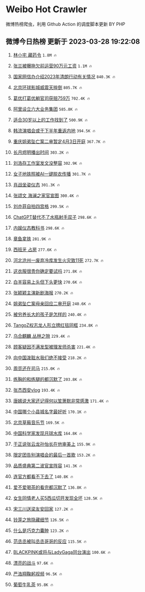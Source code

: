# Weibo Hot Crawler 



微博热榜爬虫，利用 Github Action 的调度脚本更新 BY PHP 


## 微博今日热榜 更新于 2023-03-28 19:22:08 
1. [林小宅 藏药令](https://s.weibo.com/weibo?q=%E6%9E%97%E5%B0%8F%E5%AE%85%20%E8%97%8F%E8%8D%AF%E4%BB%A4&t=31&band_rank=1&Refer=top) `1.8M 🔥` 

1. [张兰被曝拖欠前运营90万元工资](https://s.weibo.com/weibo?q=%23%E5%BC%A0%E5%85%B0%E8%A2%AB%E6%9B%9D%E6%8B%96%E6%AC%A0%E5%89%8D%E8%BF%90%E8%90%A590%E4%B8%87%E5%85%83%E5%B7%A5%E8%B5%84%23&t=31&band_rank=2&Refer=top) `1.1M 🔥` 

1. [国家网信办介绍2023年清朗行动有关情况](https://s.weibo.com/weibo?q=%23%E5%9B%BD%E5%AE%B6%E7%BD%91%E4%BF%A1%E5%8A%9E%E4%BB%8B%E7%BB%8D2023%E5%B9%B4%E6%B8%85%E6%9C%97%E8%A1%8C%E5%8A%A8%E6%9C%89%E5%85%B3%E6%83%85%E5%86%B5%23&t=31&band_rank=3&Refer=top) `840.3K 🔥` 

1. [北京环球影城威震天摔倒](https://s.weibo.com/weibo?q=%23%E5%8C%97%E4%BA%AC%E7%8E%AF%E7%90%83%E5%BD%B1%E5%9F%8E%E5%A8%81%E9%9C%87%E5%A4%A9%E6%91%94%E5%80%92%23&t=31&band_rank=4&Refer=top) `805.7K 🔥` 

1. [葛优打葛优躺官司获赔759万](https://s.weibo.com/weibo?q=%23%E8%91%9B%E4%BC%98%E6%89%93%E8%91%9B%E4%BC%98%E8%BA%BA%E5%AE%98%E5%8F%B8%E8%8E%B7%E8%B5%94759%E4%B8%87%23&t=31&band_rank=5&Refer=top) `702.4K 🔥` 

1. [阿里设立六大业务集团](https://s.weibo.com/weibo?q=%23%E9%98%BF%E9%87%8C%E8%AE%BE%E7%AB%8B%E5%85%AD%E5%A4%A7%E4%B8%9A%E5%8A%A1%E9%9B%86%E5%9B%A2%23&t=31&band_rank=6&Refer=top) `585.8K 🔥` 

1. [适合30岁以上的工作找到了](https://s.weibo.com/weibo?q=%23%E9%80%82%E5%90%8830%E5%B2%81%E4%BB%A5%E4%B8%8A%E7%9A%84%E5%B7%A5%E4%BD%9C%E6%89%BE%E5%88%B0%E4%BA%86%23&t=31&band_rank=7&Refer=top) `500.9K 🔥` 

1. [韩流演唱会或于下半年重返内地](https://s.weibo.com/weibo?q=%23%E9%9F%A9%E6%B5%81%E6%BC%94%E5%94%B1%E4%BC%9A%E6%88%96%E4%BA%8E%E4%B8%8B%E5%8D%8A%E5%B9%B4%E9%87%8D%E8%BF%94%E5%86%85%E5%9C%B0%23&t=31&band_rank=8&Refer=top) `394.5K 🔥` 

1. [重庆姐弟坠亡案二审暂定4月3日开庭](https://s.weibo.com/weibo?q=%23%E9%87%8D%E5%BA%86%E5%A7%90%E5%BC%9F%E5%9D%A0%E4%BA%A1%E6%A1%88%E4%BA%8C%E5%AE%A1%E6%9A%82%E5%AE%9A4%E6%9C%883%E6%97%A5%E5%BC%80%E5%BA%AD%23&t=31&band_rank=9&Refer=top) `367.7K 🔥` 

1. [长月烬明播出时间](https://s.weibo.com/weibo?q=%E9%95%BF%E6%9C%88%E7%83%AC%E6%98%8E%E6%92%AD%E5%87%BA%E6%97%B6%E9%97%B4&t=31&band_rank=10&Refer=top) `303.2K 🔥` 

1. [刘浩存工作室发文没整容](https://s.weibo.com/weibo?q=%23%E5%88%98%E6%B5%A9%E5%AD%98%E5%B7%A5%E4%BD%9C%E5%AE%A4%E5%8F%91%E6%96%87%E6%B2%A1%E6%95%B4%E5%AE%B9%23&t=31&band_rank=11&Refer=top) `302.9K 🔥` 

1. [女子地铁照被AI一键脱衣传播](https://s.weibo.com/weibo?q=%23%E5%A5%B3%E5%AD%90%E5%9C%B0%E9%93%81%E7%85%A7%E8%A2%ABAI%E4%B8%80%E9%94%AE%E8%84%B1%E8%A1%A3%E4%BC%A0%E6%92%AD%23&t=31&band_rank=12&Refer=top) `301.7K 🔥` 

1. [肖战坐姿仪态](https://s.weibo.com/weibo?q=%23%E8%82%96%E6%88%98%E5%9D%90%E5%A7%BF%E4%BB%AA%E6%80%81%23&t=31&band_rank=13&Refer=top) `301.3K 🔥` 

1. [张颂文 海澜之家官宣图](https://s.weibo.com/weibo?q=%E5%BC%A0%E9%A2%82%E6%96%87%20%E6%B5%B7%E6%BE%9C%E4%B9%8B%E5%AE%B6%E5%AE%98%E5%AE%A3%E5%9B%BE&t=31&band_rank=14&Refer=top) `300.4K 🔥` 

1. [刘亦菲自拍四宫格](https://s.weibo.com/weibo?q=%23%E5%88%98%E4%BA%A6%E8%8F%B2%E8%87%AA%E6%8B%8D%E5%9B%9B%E5%AE%AB%E6%A0%BC%23&t=31&band_rank=15&Refer=top) `299.5K 🔥` 

1. [ChatGPT替代不了水瓶射手双子](https://s.weibo.com/weibo?q=%23ChatGPT%E6%9B%BF%E4%BB%A3%E4%B8%8D%E4%BA%86%E6%B0%B4%E7%93%B6%E5%B0%84%E6%89%8B%E5%8F%8C%E5%AD%90%23&t=31&band_rank=16&Refer=top) `298.6K 🔥` 

1. [内娱仪态教科书](https://s.weibo.com/weibo?q=%23%E5%86%85%E5%A8%B1%E4%BB%AA%E6%80%81%E6%95%99%E7%A7%91%E4%B9%A6%23&t=31&band_rank=17&Refer=top) `298.6K 🔥` 

1. [章鱼拿铁](https://s.weibo.com/weibo?q=%23%E7%AB%A0%E9%B1%BC%E6%8B%BF%E9%93%81%23&t=31&band_rank=18&Refer=top) `281.9K 🔥` 

1. [西班牙 占房](https://s.weibo.com/weibo?q=%E8%A5%BF%E7%8F%AD%E7%89%99%20%E5%8D%A0%E6%88%BF&t=31&band_rank=19&Refer=top) `277.6K 🔥` 

1. [河北沧州一废弃冷库发生火灾致11死](https://s.weibo.com/weibo?q=%23%E6%B2%B3%E5%8C%97%E6%B2%A7%E5%B7%9E%E4%B8%80%E5%BA%9F%E5%BC%83%E5%86%B7%E5%BA%93%E5%8F%91%E7%94%9F%E7%81%AB%E7%81%BE%E8%87%B411%E6%AD%BB%23&t=31&band_rank=20&Refer=top) `272.7K 🔥` 

1. [这衣服很贵你确定要试吗](https://s.weibo.com/weibo?q=%23%E8%BF%99%E8%A1%A3%E6%9C%8D%E5%BE%88%E8%B4%B5%E4%BD%A0%E7%A1%AE%E5%AE%9A%E8%A6%81%E8%AF%95%E5%90%97%23&t=31&band_rank=21&Refer=top) `271.8K 🔥` 

1. [白羊容易上头但下头更快](https://s.weibo.com/weibo?q=%23%E7%99%BD%E7%BE%8A%E5%AE%B9%E6%98%93%E4%B8%8A%E5%A4%B4%E4%BD%86%E4%B8%8B%E5%A4%B4%E6%9B%B4%E5%BF%AB%23&t=31&band_rank=22&Refer=top) `270.6K 🔥` 

1. [张颖颖主演新剧海报](https://s.weibo.com/weibo?q=%23%E5%BC%A0%E9%A2%96%E9%A2%96%E4%B8%BB%E6%BC%94%E6%96%B0%E5%89%A7%E6%B5%B7%E6%8A%A5%23&t=31&band_rank=23&Refer=top) `270.2K 🔥` 

1. [姐弟坠亡案母亲回应二审开庭](https://s.weibo.com/weibo?q=%23%E5%A7%90%E5%BC%9F%E5%9D%A0%E4%BA%A1%E6%A1%88%E6%AF%8D%E4%BA%B2%E5%9B%9E%E5%BA%94%E4%BA%8C%E5%AE%A1%E5%BC%80%E5%BA%AD%23&t=31&band_rank=24&Refer=top) `240.6K 🔥` 

1. [被穷养长大的孩子是怎样的](https://s.weibo.com/weibo?q=%23%E8%A2%AB%E7%A9%B7%E5%85%BB%E9%95%BF%E5%A4%A7%E7%9A%84%E5%AD%A9%E5%AD%90%E6%98%AF%E6%80%8E%E6%A0%B7%E7%9A%84%23&t=31&band_rank=25&Refer=top) `240.4K 🔥` 

1. [TangoZ权志龙人形立牌红毯同框](https://s.weibo.com/weibo?q=%23TangoZ%E6%9D%83%E5%BF%97%E9%BE%99%E4%BA%BA%E5%BD%A2%E7%AB%8B%E7%89%8C%E7%BA%A2%E6%AF%AF%E5%90%8C%E6%A1%86%23&t=31&band_rank=26&Refer=top) `234.8K 🔥` 

1. [乌合麒麟 丛林之隙](https://s.weibo.com/weibo?q=%E4%B9%8C%E5%90%88%E9%BA%92%E9%BA%9F%20%E4%B8%9B%E6%9E%97%E4%B9%8B%E9%9A%99&t=31&band_rank=27&Refer=top) `229.4K 🔥` 

1. [顾客疑因不满发型被理发师杀害](https://s.weibo.com/weibo?q=%23%E9%A1%BE%E5%AE%A2%E7%96%91%E5%9B%A0%E4%B8%8D%E6%BB%A1%E5%8F%91%E5%9E%8B%E8%A2%AB%E7%90%86%E5%8F%91%E5%B8%88%E6%9D%80%E5%AE%B3%23&t=31&band_rank=28&Refer=top) `221.4K 🔥` 

1. [向中国泼脏水我们绝不接受](https://s.weibo.com/weibo?q=%23%E5%90%91%E4%B8%AD%E5%9B%BD%E6%B3%BC%E8%84%8F%E6%B0%B4%E6%88%91%E4%BB%AC%E7%BB%9D%E4%B8%8D%E6%8E%A5%E5%8F%97%23&t=31&band_rank=29&Refer=top) `218.2K 🔥` 

1. [周觅还在司马](https://s.weibo.com/weibo?q=%E5%91%A8%E8%A7%85%E8%BF%98%E5%9C%A8%E5%8F%B8%E9%A9%AC&t=31&band_rank=30&Refer=top) `215.0K 🔥` 

1. [练胸的和练腿的都沉默了](https://s.weibo.com/weibo?q=%23%E7%BB%83%E8%83%B8%E7%9A%84%E5%92%8C%E7%BB%83%E8%85%BF%E7%9A%84%E9%83%BD%E6%B2%89%E9%BB%98%E4%BA%86%23&t=31&band_rank=31&Refer=top) `203.8K 🔥` 

1. [张杰西安vlog](https://s.weibo.com/weibo?q=%23%E5%BC%A0%E6%9D%B0%E8%A5%BF%E5%AE%89vlog%23&t=31&band_rank=32&Refer=top) `193.4K 🔥` 

1. [唐嫣说大家还记得何以笙箫默非常感激](https://s.weibo.com/weibo?q=%23%E5%94%90%E5%AB%A3%E8%AF%B4%E5%A4%A7%E5%AE%B6%E8%BF%98%E8%AE%B0%E5%BE%97%E4%BD%95%E4%BB%A5%E7%AC%99%E7%AE%AB%E9%BB%98%E9%9D%9E%E5%B8%B8%E6%84%9F%E6%BF%80%23&t=31&band_rank=33&Refer=top) `171.4K 🔥` 

1. [中国哪个小县城名字最好听](https://s.weibo.com/weibo?q=%23%E4%B8%AD%E5%9B%BD%E5%93%AA%E4%B8%AA%E5%B0%8F%E5%8E%BF%E5%9F%8E%E5%90%8D%E5%AD%97%E6%9C%80%E5%A5%BD%E5%90%AC%23&t=31&band_rank=34&Refer=top) `170.1K 🔥` 

1. [北京草莓音乐节](https://s.weibo.com/weibo?q=%23%E5%8C%97%E4%BA%AC%E8%8D%89%E8%8E%93%E9%9F%B3%E4%B9%90%E8%8A%82%23&t=31&band_rank=35&Refer=top) `169.5K 🔥` 

1. [中国科学家发现月球水库](https://s.weibo.com/weibo?q=%23%E4%B8%AD%E5%9B%BD%E7%A7%91%E5%AD%A6%E5%AE%B6%E5%8F%91%E7%8E%B0%E6%9C%88%E7%90%83%E6%B0%B4%E5%BA%93%23&t=31&band_rank=36&Refer=top) `164.8K 🔥` 

1. [于正说张云龙孙怡长在他审美上](https://s.weibo.com/weibo?q=%23%E4%BA%8E%E6%AD%A3%E8%AF%B4%E5%BC%A0%E4%BA%91%E9%BE%99%E5%AD%99%E6%80%A1%E9%95%BF%E5%9C%A8%E4%BB%96%E5%AE%A1%E7%BE%8E%E4%B8%8A%23&t=31&band_rank=37&Refer=top) `155.9K 🔥` 

1. [限定团告别演唱会的最后一首歌](https://s.weibo.com/weibo?q=%23%E9%99%90%E5%AE%9A%E5%9B%A2%E5%91%8A%E5%88%AB%E6%BC%94%E5%94%B1%E4%BC%9A%E7%9A%84%E6%9C%80%E5%90%8E%E4%B8%80%E9%A6%96%E6%AD%8C%23&t=31&band_rank=38&Refer=top) `153.2K 🔥` 

1. [品质盛典第二波官宣阵容](https://s.weibo.com/weibo?q=%23%E5%93%81%E8%B4%A8%E7%9B%9B%E5%85%B8%E7%AC%AC%E4%BA%8C%E6%B3%A2%E5%AE%98%E5%AE%A3%E9%98%B5%E5%AE%B9%23&t=31&band_rank=39&Refer=top) `141.3K 🔥` 

1. [连官方都看不下去了](https://s.weibo.com/weibo?q=%23%E8%BF%9E%E5%AE%98%E6%96%B9%E9%83%BD%E7%9C%8B%E4%B8%8D%E4%B8%8B%E5%8E%BB%E4%BA%86%23&t=31&band_rank=40&Refer=top) `140.8K 🔥` 

1. [爱不爱喝茶的看完都沉默了](https://s.weibo.com/weibo?q=%23%E7%88%B1%E4%B8%8D%E7%88%B1%E5%96%9D%E8%8C%B6%E7%9A%84%E7%9C%8B%E5%AE%8C%E9%83%BD%E6%B2%89%E9%BB%98%E4%BA%86%23&t=31&band_rank=41&Refer=top) `136.8K 🔥` 

1. [女生同情老人买5西瓜切开发现全坏](https://s.weibo.com/weibo?q=%23%E5%A5%B3%E7%94%9F%E5%90%8C%E6%83%85%E8%80%81%E4%BA%BA%E4%B9%B05%E8%A5%BF%E7%93%9C%E5%88%87%E5%BC%80%E5%8F%91%E7%8E%B0%E5%85%A8%E5%9D%8F%23&t=31&band_rank=42&Refer=top) `128.5K 🔥` 

1. [宋三川送梁友安回家](https://s.weibo.com/weibo?q=%23%E5%AE%8B%E4%B8%89%E5%B7%9D%E9%80%81%E6%A2%81%E5%8F%8B%E5%AE%89%E5%9B%9E%E5%AE%B6%23&t=31&band_rank=43&Refer=top) `127.2K 🔥` 

1. [铃芽之旅隐藏细节](https://s.weibo.com/weibo?q=%23%E9%93%83%E8%8A%BD%E4%B9%8B%E6%97%85%E9%9A%90%E8%97%8F%E7%BB%86%E8%8A%82%23&t=31&band_rank=44&Refer=top) `126.5K 🔥` 

1. [什么是巧克力囊肿](https://s.weibo.com/weibo?q=%23%E4%BB%80%E4%B9%88%E6%98%AF%E5%B7%A7%E5%85%8B%E5%8A%9B%E5%9B%8A%E8%82%BF%23&t=31&band_rank=45&Refer=top) `123.2K 🔥` 

1. [范丞丞被叫丞丞哥哥的反应](https://s.weibo.com/weibo?q=%23%E8%8C%83%E4%B8%9E%E4%B8%9E%E8%A2%AB%E5%8F%AB%E4%B8%9E%E4%B8%9E%E5%93%A5%E5%93%A5%E7%9A%84%E5%8F%8D%E5%BA%94%23&t=31&band_rank=46&Refer=top) `115.5K 🔥` 

1. [BLACKPINK或将与LadyGaga同台演出](https://s.weibo.com/weibo?q=%23BLACKPINK%E6%88%96%E5%B0%86%E4%B8%8ELadyGaga%E5%90%8C%E5%8F%B0%E6%BC%94%E5%87%BA%23&t=31&band_rank=47&Refer=top) `100.6K 🔥` 

1. [漂亮的战斗](https://s.weibo.com/weibo?q=%23%E6%BC%82%E4%BA%AE%E7%9A%84%E6%88%98%E6%96%97%23&t=31&band_rank=48&Refer=top) `97.6K 🔥` 

1. [严浩翔鞠躬视频](https://s.weibo.com/weibo?q=%23%E4%B8%A5%E6%B5%A9%E7%BF%94%E9%9E%A0%E8%BA%AC%E8%A7%86%E9%A2%91%23&t=31&band_rank=49&Refer=top) `96.5K 🔥` 

1. [葡萄牛乳茶](https://s.weibo.com/weibo?q=%23%E8%91%A1%E8%90%84%E7%89%9B%E4%B9%B3%E8%8C%B6%23&t=31&band_rank=50&Refer=top) `95.8K 🔥` 

